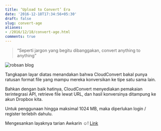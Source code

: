 ```yaml
---
title: ‘Upload to Convert’ Era
date: '2016-12-18T17:34:56+05:30'
draft: false
slug: convert-age
aliases:
- /2016/12/18/convert-age.html
comments: true
---
```


> “Seperti jargon yang begitu dibanggakan, convert anything to anything”

![robsan blog](https://cdn-images-1.medium.com/max/600/1*1XckUDaaoNEdwgFvxe15OQ.png)

Tangkapan layar diatas menandakan bahwa CloudConvert bakal punya ratusan format file yang mampu mereka konversikan ke tipe satu sama lain.

Bahkan dengan baik hatinya, CloudConvert menyediakan pemakaian terintegrasi API, retrieve file lewat URL, dan hasil konversinya ditampung ke akun Dropbox kita.

Untuk penggunaan hingga maksimal 1024 MB, maka diperlukan login / register terlebih dahulu.

Mengesankan layaknya tarian Awkarin ☺! [Link](https://cloudconvert.org/)